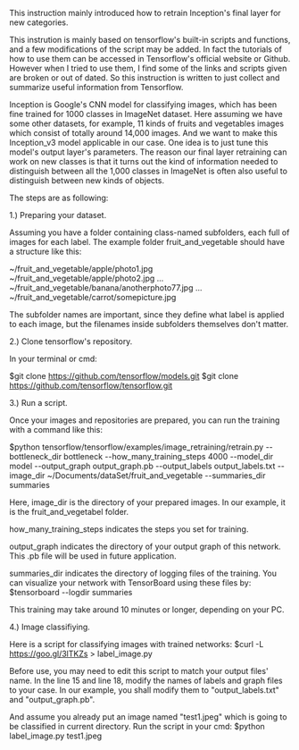 This instruction mainly introduced how to retrain Inception's final layer for new categories.

This instrution is mainly based on tensorflow's built-in scripts and functions, and a few modifications of the script may be added. In fact the tutorials of how to use them can be accessed in Tensorflow's official website or Github. However when I tried to use them, I find some of the links and scripts given are broken or out of dated. So this instruction is written to just collect and summarize useful information from Tensorflow. 

Inception is Google's CNN model for classifying images, which has been fine trained for 1000 classes in ImageNet dataset. 
Here assuming we have some other datasets, for example, 11 kinds of fruits and vegetables images which consist of totally around 14,000 images. And we want to make this Inception_v3 model applicable in our case. One idea is to just tune this model's output layer's parameters. The reason our final layer retraining can work on new classes is that it turns out the kind of information needed to distinguish between all the 1,000 classes in ImageNet is often also useful to distinguish between new kinds of objects.

The steps are as following:

1.) Preparing your dataset.

Assuming you have a folder containing class-named subfolders, each full of images for each label. The example folder fruit_and_vegetable should have a structure like this:

~/fruit_and_vegetable/apple/photo1.jpg
~/fruit_and_vegetable/apple/photo2.jpg
...
~/fruit_and_vegetable/banana/anotherphoto77.jpg
...
~/fruit_and_vegetable/carrot/somepicture.jpg

The subfolder names are important, since they define what label is applied to
each image, but the filenames inside subfolders themselves don't matter. 

2.) Clone tensorflow's repository.

In your terminal or cmd:

$git clone https://github.com/tensorflow/models.git
$git clone https://github.com/tensorflow/tensorflow.git

3.) Run a script.

Once your images and repositories are prepared, you can run the training with a command like this:

$python tensorflow/tensorflow/examples/image_retraining/retrain.py --bottleneck_dir bottleneck --how_many_training_steps 4000 --model_dir model --output_graph output_graph.pb --output_labels output_labels.txt --image_dir ~/Documents/dataSet/fruit_and_vegetable --summaries_dir summaries

Here, image_dir is the directory of your prepared images. In our example, it is the fruit_and_vegetabel folder.

how_many_training_steps indicates the steps you set for training. 

output_graph indicates the directory of your output graph of this network. This .pb file will be used in future application.

summaries_dir indicates the directory of logging files of the training. You can visualize your network with TensorBoard using these files by:
$tensorboard --logdir summaries

This training may take around 10 minutes or longer, depending on your PC.

4.) Image classifiying.

Here is a script for classifying images with trained networks:
$curl -L https://goo.gl/3lTKZs > label_image.py

Before use, you may need to edit this script to match your output files' name. In the line 15 and line 18, modify the names of labels and graph files to your case. In our example, you shall modify them to "output_labels.txt" and "output_graph.pb".

And assume you already put an image named "test1.jpeg" which is going to be classified in current directory. Run the script in your cmd:
$python label_image.py test1.jpeg
